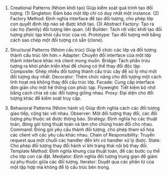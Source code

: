 1. Creational Patterns (Nhóm khởi tạo)
    Giúp kiểm soát quá trình tạo đối tượng.
    (1) Singleton: Đảm bảo một lớp chỉ có duy nhất một instance.
    (2) Factory Method: Định nghĩa interface để tạo đối tượng, cho phép lớp con quyết định lớp nào sẽ được khởi tạo.
    (3) Abstract Factory: Tạo ra các họ (family) đối tượng liên quan.
    (4) Builder: Tách rời việc khởi tạo đối tượng phức tạp khỏi cấu trúc của nó.
    Prototype: Tạo đối tượng mới bằng cách sao chép một đối tượng có sẵn (clone).

2. Structural Patterns (Nhóm cấu trúc)
    Giúp tổ chức các lớp và đối tượng thành cấu trúc lớn hơn.=
    Adapter: Chuyển đổi interface của một lớp thành interface khác mà client mong muốn.
    Bridge: Tách phần trừu tượng ra khỏi phần triển khai để chúng có thể thay đổi độc lập.
    Composite: Ghép nhiều đối tượng thành cấu trúc cây để xử lý như một đối tượng duy nhất.
    Decorator: Thêm chức năng cho đối tượng một cách linh hoạt mà không thay đổi cấu trúc lớp.
    Facade: Cung cấp interface đơn giản cho một hệ thống con phức tạp.
    Flyweight: Tiết kiệm bộ nhớ bằng cách chia sẻ các đối tượng giống nhau.
    Proxy: Đại diện cho đối tượng khác để kiểm soát truy cập.

3. Behavioral Patterns (Nhóm hành vi)
    Giúp định nghĩa cách các đối tượng giao tiếp, cộng tác với nhau.
    Observer: Một đối tượng thay đổi, các đối tượng phụ thuộc sẽ được thông báo.
    Strategy: Định nghĩa họ các thuật toán, đóng gói từng thuật toán và làm cho chúng hoán đổi cho nhau.
    Command: Đóng gói yêu cầu thành đối tượng, cho phép tham số hóa các client với các yêu cầu khác nhau.
    Chain of Responsibility: Truyền request qua một chuỗi các handler đến khi có handler xử lý được.
    State: Cho phép đối tượng thay đổi hành vi khi trạng thái nội bộ thay đổi.
    Template Method: Định nghĩa khung của thuật toán, để các bước cụ thể cho lớp con cài đặt.
    Mediator: Định nghĩa đối tượng trung gian để giảm sự phụ thuộc giữa các đối tượng.
    Iterator: Duyệt qua các phần tử của một tập hợp mà không để lộ cấu trúc bên trong.